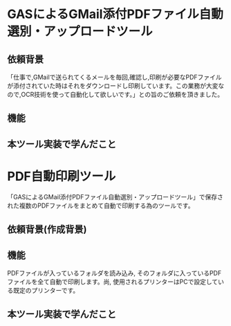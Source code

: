 # GASによるGMail添付PDFファイル自動選別・アップロードツール
## 依頼背景
「仕事で,GMailで送られてくるメールを毎回,確認し,印刷が必要なPDFファイルが添付されていた時はそれをダウンロードし印刷しています。この業務が大変なので,OCR技術を使って自動化して欲しいです。」との旨のご依頼を頂きました。
## 機能

## 本ツール実装で学んだこと

# PDF自動印刷ツール
「GASによるGMail添付PDFファイル自動選別・アップロードツール」で保存された複数のPDFファイルをまとめて自動で印刷する為のツールです。
## 依頼背景(作成背景)

## 機能
PDFファイルが入っているフォルダを読み込み, そのフォルダに入っているPDFファイルを全て自動で印刷します。尚, 使用されるプリンターはPCで設定している既定のプリンターです。
## 本ツール実装で学んだこと
